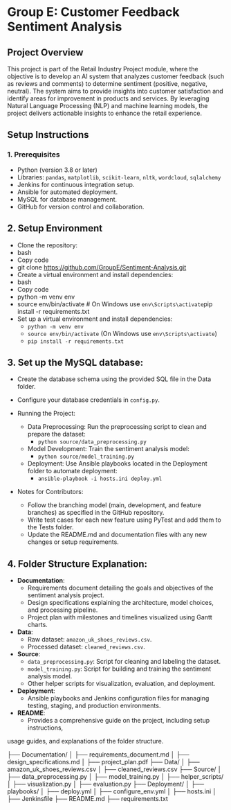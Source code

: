 # Group E: Customer Feedback Sentiment Analysis

## Project Overview

This project is part of the Retail Industry Project module, where the objective is to develop an AI system that analyzes customer feedback (such as reviews and comments) to determine sentiment (positive, negative, neutral). The system aims to provide insights into customer satisfaction and identify areas for improvement in products and services. By leveraging Natural Language Processing (NLP) and machine learning models, the project delivers actionable insights to enhance the retail experience.

## Setup Instructions

### 1. Prerequisites
- Python (version 3.8 or later)
- Libraries: `pandas`, `matplotlib`, `scikit-learn`, `nltk`, `wordcloud`, `sqlalchemy`
- Jenkins for continuous integration setup.
- Ansible for automated deployment.
- MySQL for database management.
- GitHub for version control and collaboration.


## 2. Setup Environment
- Clone the repository:
- bash
- Copy code
- git clone https://github.com/GroupE/Sentiment-Analysis.git
- Create a virtual environment and install dependencies:
- bash
- Copy code
- python -m venv env
- source env/bin/activate  # On Windows use `env\Scripts\activate`pip install -r requirements.txt
- Set up a virtual environment and install dependencies:
  - `python -m venv env`
  - `source env/bin/activate` (On Windows use `env\Scripts\activate`)
  - `pip install -r requirements.txt`

## 3. Set up the MySQL database:
  - Create the database schema using the provided SQL file in the Data folder.
  - Configure your database credentials in `config.py`.

- Running the Project:
  - Data Preprocessing: Run the preprocessing script to clean and prepare the dataset:
    - `python source/data_preprocessing.py`
  - Model Development: Train the sentiment analysis model:
    - `python source/model_training.py`
  - Deployment: Use Ansible playbooks located in the Deployment folder to automate deployment:
    - `ansible-playbook -i hosts.ini deploy.yml`

- Notes for Contributors:
  - Follow the branching model (main, development, and feature branches) as specified in the GitHub repository.
  - Write test cases for each new feature using PyTest and add them to the Tests folder.
  - Update the README.md and documentation files with any new changes or setup requirements.

 ## 4. Folder Structure Explanation:
  - **Documentation**:
    - Requirements document detailing the goals and objectives of the sentiment analysis project.
    - Design specifications explaining the architecture, model choices, and processing pipeline.
    - Project plan with milestones and timelines visualized using Gantt charts.
  - **Data**:
    - Raw dataset: `amazon_uk_shoes_reviews.csv`.
    - Processed dataset: `cleaned_reviews.csv`.
  - **Source**:
    - `data_preprocessing.py`: Script for cleaning and labeling the dataset.
    - `model_training.py`: Script for building and training the sentiment analysis model.
    - Other helper scripts for visualization, evaluation, and deployment.
  - **Deployment**:
    - Ansible playbooks and Jenkins configuration files for managing testing, staging, and production environments.
  - **README**:
    - Provides a comprehensive guide on the project, including setup instructions,


usage guides, and explanations of the folder structure.

├── Documentation/
│   ├── requirements_document.md
│   ├── design_specifications.md
│   ├── project_plan.pdf
├── Data/
│   ├── amazon_uk_shoes_reviews.csv
│   ├── cleaned_reviews.csv
├── Source/
│   ├── data_preprocessing.py
│   ├── model_training.py
│   ├── helper_scripts/
│       ├── visualization.py
│       ├── evaluation.py
├── Deployment/
│   ├── playbooks/
│       ├── deploy.yml
│       ├── configure_env.yml
│   ├── hosts.ini
│   ├── Jenkinsfile
├── README.md
├── requirements.txt

